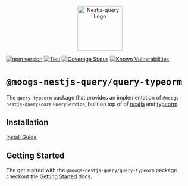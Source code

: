 <p align="center">
  <a href="https://doug-martin.github.io/nestjs-query" target="blank"><img src="https://doug-martin.github.io/nestjs-query/img/logo.svg" width="120" alt="Nestjs-query Logo" /></a>
</p>

[![npm version](https://img.shields.io/npm/v/@moogs-nestjs-query/query-typeorm.svg)](https://www.npmjs.org/package/@moogs-nestjs-query/query-typeorm)
[![Test](https://github.com/doug-martin/nestjs-query/workflows/Test/badge.svg?branch=master)](https://github.com/doug-martin/nestjs-query/actions?query=workflow%3ATest+and+branch%3Amaster+)
[![Coverage Status](https://coveralls.io/repos/github/doug-martin/nestjs-query/badge.svg?branch=master)](https://coveralls.io/github/doug-martin/nestjs-query?branch=master)
[![Known Vulnerabilities](https://snyk.io/test/github/doug-martin/nestjs-query/badge.svg?targetFile=packages/query-typeorm/package.json)](https://snyk.io/test/github/doug-martin/nestjs-query?targetFile=packages/query-typeorm/package.json)

# `@moogs-nestjs-query/query-typeorm`

The `query-typeorm` package that provides an implementation of `@moogs-nestjs-query/core` `QueryService`, built on top of of [nestjs](https://nestjs.com/) and [typeorm](https://typeorm.io/). 

## Installation

[Install Guide](https://doug-martin.github.io/nestjs-query/docs/introduction/install)

## Getting Started

The get started with the `@moogs-nestjs-query/query-typeorm` package checkout the [Getting Started](https://doug-martin.github.io/nestjs-query/docs/persistence/typeorm/getting-started) docs.


